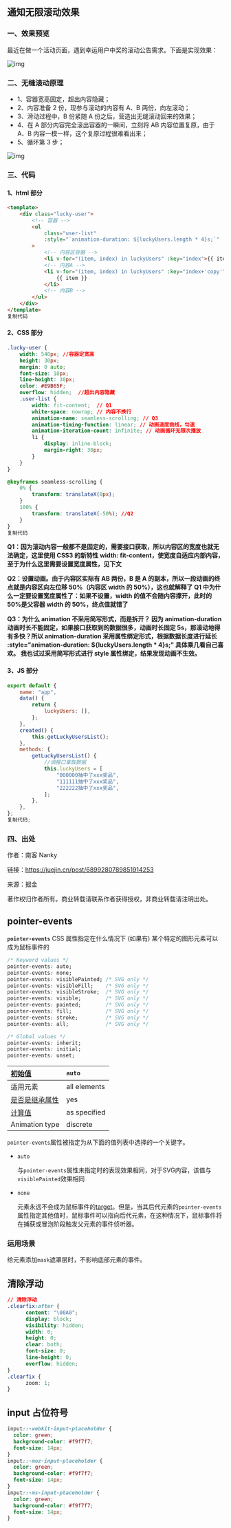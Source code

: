 ## 通知无限滚动效果

### 一、效果预览

最近在做一个活动页面，遇到幸运用户中奖的滚动公告需求。下面是实现效果：

![img](https://p6-juejin.byteimg.com/tos-cn-i-k3u1fbpfcp/c5820d063acd47569ef0d21e4573ebfc~tplv-k3u1fbpfcp-watermark.image)

### 二、无缝滚动原理

- 1、容器宽高固定，超出内容隐藏；
- 2、内容准备 2 份，现参与滚动的内容有 A、B 两份，向左滚动；
- 3、滑动过程中，B 份紧随 A 份之后，营造出无缝滚动回来的效果；
- 4、在 A 部分内容完全滚出容器的一瞬间，立刻将 AB 内容位置复原，由于 A、B 内容一模一样，这个复原过程很难看出来；
- 5、循环第 3 步；

![img](https://p9-juejin.byteimg.com/tos-cn-i-k3u1fbpfcp/a69e0693ad0a4724a02ccba7c2020af5~tplv-k3u1fbpfcp-watermark.image)

### 三、代码

#### 1、html 部分

```html
<template>
	<div class="lucky-user">
		<!-- 容器 -->
		<ul
			class="user-list"
			:style="`animation-duration: ${luckyUsers.length * 4}s;`"
		>
			<!-- 内容区容器 -->
			<li v-for="(item, index) in luckyUsers" :key="index">{{ item }}</li>
			<!-- 内容A -->
			<li v-for="(item, index) in luckyUsers" :key="index+'copy'">
				{{ item }}
			</li>
			<!-- 内容B -->
		</ul>
	</div>
</template>
复制代码
```

#### 2、CSS 部分

```css
.lucky-user {
    width: 540px; //容器定宽高
    height: 30px;
    margin: 0 auto;
    font-size: 18px;
    line-height: 30px;
    color: #E9B65F;
    overflow: hidden;  //超出内容隐藏
    .user-list {
        width: fit-content;  // Q1
        white-space: nowrap; // 内容不换行
        animation-name: seamless-scrolling; // Q3
        animation-timing-function: linear; // 动画速度曲线，匀速
        animation-iteration-count: infinite; // 动画循环无限次播放
        li {
            display: inline-block;
            margin-right: 30px;
        }
    }
}

@keyframes seamless-scrolling {
    0% {
        transform: translateX(0px);
    }
    100% {
        transform: translateX(-50%); //Q2
    }
}
复制代码
```

**Q1：因为滚动内容一般都不是固定的，需要接口获取，所以内容区的宽度也就无法确定，这里使用 CSS3 的新特性 width: fit-content，使宽度自适应内部内容，至于为什么这里需要设置宽度属性，见下文**

**Q2：设置动画。由于内容区实际有 AB 两份，B 是 A 的副本，所以一段动画的终点就是内容区向左位移 50%（内容区 width 的 50%），这也就解释了 Q1 中为什么一定要设置宽度属性了：如果不设置，width 的值不会随内容撑开，此时的 50%是父容器 width 的 50%，终点值就错了**

**Q3：为什么 animation 不采用简写形式，而是拆开？ 因为 animation-duration 动画时长不能固定，如果接口获取到的数据很多，动画时长固定 5s，那滚动地得有多快？所以 animation-duration 采用属性绑定形式，根据数据长度进行延长 :style="animation-duration: \${luckyUsers.length \* 4}s;" 具体乘几看自己喜欢。 我也试过采用简写形式进行 style 属性绑定，结果发现动画不生效。**

#### 3、JS 部分

```javascript
export default {
	name: "app",
	data() {
		return {
			luckyUsers: [],
		};
	},
	created() {
		this.getLuckyUsersList();
	},
	methods: {
		getLuckyUsersList() {
			//调接口拿取数据
			this.luckyUsers = [
				"000000抽中了xxx奖品",
				"111111抽中了xxx奖品",
				"222222抽中了xxx奖品",
			];
		},
	},
};
复制代码;
```

### 四、出处

作者：南客 Nanky

链接：https://juejin.cn/post/6899280789851914253

来源：掘金

著作权归作者所有。商业转载请联系作者获得授权，非商业转载请注明出处。

## pointer-events

**`pointer-events`** CSS 属性指定在什么情况下 (如果有) 某个特定的图形元素可以成为鼠标事件的

```css
/* Keyword values */
pointer-events: auto;
pointer-events: none;
pointer-events: visiblePainted; /* SVG only */
pointer-events: visibleFill;    /* SVG only */
pointer-events: visibleStroke;  /* SVG only */
pointer-events: visible;        /* SVG only */
pointer-events: painted;        /* SVG only */
pointer-events: fill;           /* SVG only */
pointer-events: stroke;         /* SVG only */
pointer-events: all;            /* SVG only */

/* Global values */
pointer-events: inherit;
pointer-events: initial;
pointer-events: unset;
```

| [初始值](https://developer.mozilla.org/zh-CN/docs/Web/CSS/initial_value) | `auto`       |
| :----------------------------------------------------------- | :----------- |
| 适用元素                                                     | all elements |
| [是否是继承属性](https://developer.mozilla.org/zh-CN/docs/Web/CSS/inheritance) | yes          |
| [计算值](https://developer.mozilla.org/zh-CN/docs/Web/CSS/computed_value) | as specified |
| Animation type                                               | discrete     |

`pointer-events`属性被指定为从下面的值列表中选择的一个关键字。

- `auto`

  与`pointer-events`属性未指定时的表现效果相同，对于SVG内容，该值与`visiblePainted`效果相同

- `none`

  元素永远不会成为鼠标事件的[target](https://developer.mozilla.org/en-US/docs/Web/API/event.target)。但是，当其后代元素的`pointer-events`属性指定其他值时，鼠标事件可以指向后代元素，在这种情况下，鼠标事件将在捕获或冒泡阶段触发父元素的事件侦听器。

### 运用场景

给元素添加`mask`遮罩层时，不影响底部元素的事件。

## 清除浮动

```css
// 清除浮动
.clearfix:after {
      content: "\00A0";
      display: block;
      visibility: hidden;
      width: 0;
      height: 0;
      clear: both;
      font-size: 0;
      line-height: 0;
      overflow: hidden;
}
.clearfix {
      zoom: 1;
}
```

## input 占位符号

```css
input::-webkit-input-placeholder {
  color: green;
  background-color: #f9f7f7;
  font-size: 14px;
}
input::-moz-input-placeholder {
  color: green;
  background-color: #f9f7f7;
  font-size: 14px;
}
input::-ms-input-placeholder {
  color: green;
  background-color: #f9f7f7;
  font-size: 14px;
}
```

